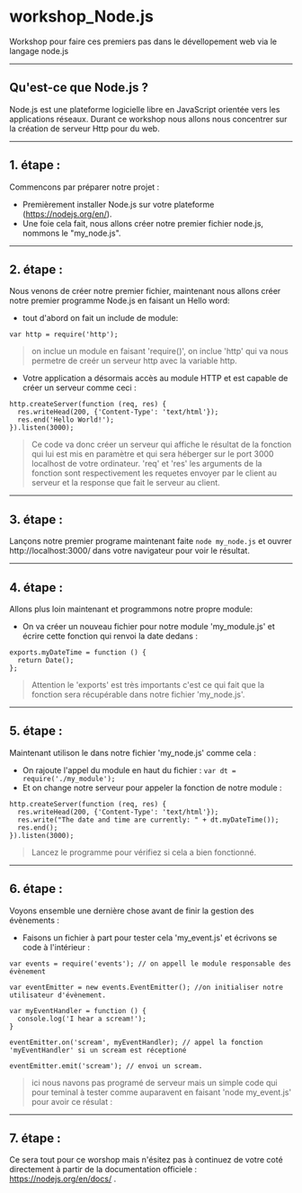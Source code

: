 # workshop_Node.js
Workshop pour faire ces premiers pas dans le dévellopement web via le langage node.js

----------------------------
## Qu'est-ce que Node.js ?
Node.js est une plateforme logicielle libre en JavaScript orientée vers les applications réseaux. Durant ce workshop nous allons nous concentrer sur la création de serveur Http pour du web.

----------------------------
## 1. étape :
Commencons par préparer notre projet :

- Premièrement installer Node.js sur votre plateforme (https://nodejs.org/en/).
- Une foie cela fait, nous allons créer notre premier fichier node.js, nommons le "my_node.js".

----------------------------
## 2. étape :
Nous venons de créer notre premier fichier, maintenant nous allons créer notre premier programme Node.js en faisant un Hello word:

- tout d'abord on fait un include de module:
```
var http = require('http');
```
> on inclue un module en faisant 'require()', on inclue 'http' qui va nous permetre de creér un serveur http avec la variable http.

- Votre application a désormais accès au module HTTP et est capable de créer un serveur comme ceci :
```
http.createServer(function (req, res) {
  res.writeHead(200, {'Content-Type': 'text/html'});
  res.end('Hello World!');
}).listen(3000);
```
> Ce code va donc créer un serveur qui affiche le résultat de la fonction qui lui est mis en paramètre et qui sera héberger sur le port 3000 localhost de votre ordinateur. 'req' et 'res' les arguments de la fonction sont respectivement les requetes envoyer par le client au serveur et la response que fait le serveur au client.

----------------------------
## 3. étape :
Lançons notre premier programe maintenant faite ```node my_node.js``` et ouvrer http://localhost:3000/ dans votre navigateur pour voir le résultat.

----------------------------
## 4. étape :
Allons plus loin maintenant et programmons notre propre module:

- On va créer un nouveau fichier pour notre module 'my_module.js' et écrire cette fonction qui renvoi la date dedans :
```
exports.myDateTime = function () {
  return Date();
};
```
> Attention le 'exports' est très importants c'est ce qui fait que la fonction sera récupérable dans notre fichier 'my_node.js'.

----------------------------
## 5. étape :
Maintenant utilison le dans notre fichier 'my_node.js' comme cela :

- On rajoute l'appel du module en haut du fichier : ```var dt = require('./my_module'); ```
- Et on change notre serveur pour appeler la fonction de notre module :
```
http.createServer(function (req, res) {
  res.writeHead(200, {'Content-Type': 'text/html'});
  res.write("The date and time are currently: " + dt.myDateTime());
  res.end();
}).listen(3000);
```
> Lancez le programme pour vérifiez si cela a bien fonctionné.

----------------------------
## 6. étape :
Voyons ensemble une dernière chose avant de finir la gestion des évènements :

- Faisons un fichier à part pour tester cela 'my_event.js' et écrivons se code à l'intérieur :
```
var events = require('events'); // on appell le module responsable des évènement

var eventEmitter = new events.EventEmitter(); //on initialiser notre utilisateur d'évènement.

var myEventHandler = function () {
  console.log('I hear a scream!');
}

eventEmitter.on('scream', myEventHandler); // appel la fonction 'myEventHandler' si un scream est réceptioné

eventEmitter.emit('scream'); // envoi un scream.
```
> ici nous navons pas programé de serveur mais un simple code qui pour teminal à tester comme auparavent en faisant 'node my_event.js' pour avoir ce résulat :

----------------------------
## 7. étape :
Ce sera tout pour ce worshop mais n'ésitez pas à continuez de votre coté directement à partir de la documentation officiele : https://nodejs.org/en/docs/ .

